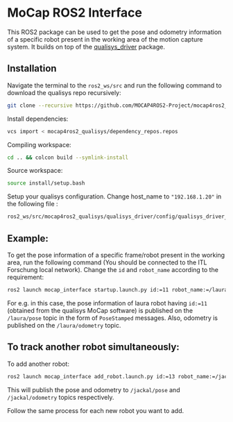 # MoCap ROS2 Interface

This ROS2 package can be used to get the pose and odometry information of a specific robot present in the working area of the motion capture system. It builds on top of the [qualisys_driver](https://github.com/MOCAP4ROS2-Project/mocap4ros2_qualisys/tree/main) package. 

## Installation

Navigate the terminal to the `ros2_ws/src` and run the following command to download the qualisys repo recursively:
```bash
git clone --recursive https://github.com/MOCAP4ROS2-Project/mocap4ros2_qualisys.git
```

Install dependencies:
```bash
vcs import < mocap4ros2_qualisys/dependency_repos.repos
```

Compiling workspace:
```bash
cd .. && colcon build --symlink-install
```

Source workspace:
```bash
source install/setup.bash
```

Setup your qualisys configuration. Change host_name to `"192.168.1.20"` in the following file :
```bash
ros2_ws/src/mocap4ros2_qualisys/qualisys_driver/config/qualisys_driver_params.yaml
```

## Example:

To get the pose information of a specific frame/robot present in the working area, run the following command (You should be connected to the ITL Forschung local network). Change the `id` and `robot_name` according to the requirement:
```bash
ros2 launch mocap_interface startup.launch.py id:=11 robot_name:=/laura
```
For e.g. in this case, the pose information of laura robot having `id:=11` (obtained from the qualisys MoCap software) is published on the `/laura/pose` topic in the form of `PoseStamped` messages. Also, odometry is published on the `/laura/odometry` topic.


## To track another robot simultaneously:

To add another robot: 
```bash
ros2 launch mocap_interface add_robot.launch.py id:=13 robot_name:=/jackal
```
This will publish the pose and odometry to `/jackal/pose` and `/jackal/odometry` topics respectively.

Follow the same process for each new robot you want to add.